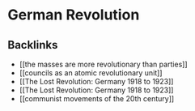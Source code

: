 # German Revolution



<a id="orgdc11fd4"></a>

## Backlinks

-   [[the masses are more revolutionary than parties]]
-   [[councils as an atomic revolutionary unit]]
-   [[The Lost Revolution: Germany 1918 to 1923]]
-   [[The Lost Revolution: Germany 1918 to 1923]]
-   [[communist movements of the 20th century]]
